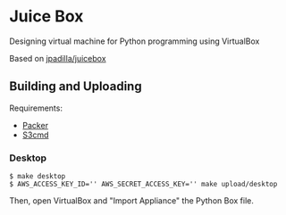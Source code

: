 # Juice Box

Designing virtual machine for Python programming using VirtualBox

Based on [jpadilla/juicebox](https://github.com/jpadilla/juicebox)

## Building and Uploading

Requirements:
- [Packer](https://packer.io/)
- [S3cmd](http://s3tools.org/s3cmd)

### Desktop

```
$ make desktop
$ AWS_ACCESS_KEY_ID='' AWS_SECRET_ACCESS_KEY='' make upload/desktop
```

Then, open VirtualBox and "Import Appliance" the Python Box file. 
